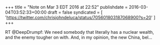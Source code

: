 +++
title = "Note on Mar 3 EDT 2016 at 22:52"
publishdate = 2016-03-04T03:52:33+00:00
draft = false
syndicated = [ 'https://twitter.com/chrisjohndeluca/status/705601803187068900?s=20' ]
+++

RT @DeepDrumpf: We need somebody that literally has a nuclear wealth, and the enemy tougher on with. And, in my opinion, the new China, bel…
